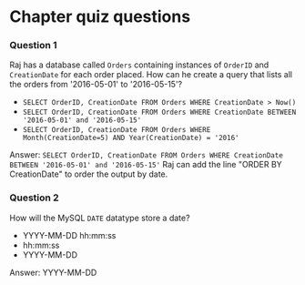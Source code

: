 # Chapter quiz questions
### Question 1
Raj has a database called `Orders` containing instances of `OrderID` and `CreationDate` for each order placed. How can he create a query that lists all the orders from '2016-05-01' to '2016-05-15'?
* `
SELECT OrderID, CreationDate
FROM Orders
WHERE CreationDate > Now()
`
* `
SELECT OrderID, CreationDate
FROM Orders
WHERE CreationDate BETWEEN '2016-05-01' and '2016-05-15'
`
* `
SELECT OrderID, CreationDate
FROM Orders
WHERE Month(CreationDate=5)
AND Year(CreationDate) = '2016'
`

Answer: 
`
SELECT OrderID, CreationDate
FROM Orders
WHERE CreationDate BETWEEN '2016-05-01' and '2016-05-15'
`
Raj can add the line "ORDER BY CreationDate" to order the output by date.

### Question 2
How will the MySQL `DATE` datatype store a date?
* YYYY-MM-DD hh:mm:ss
* hh:mm:ss
* YYYY-MM-DD

Answer: YYYY-MM-DD